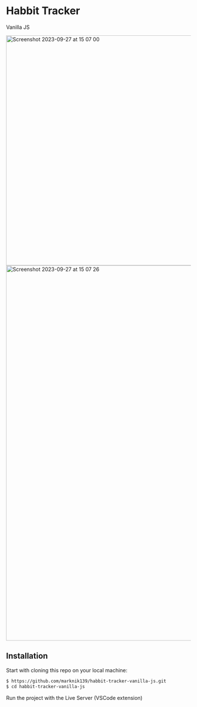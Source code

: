 # Habbit Tracker
Vanilla JS

<img width="625" alt="Screenshot 2023-09-27 at 15 07 00" src="https://github.com/marknik139/habbit-tracker-vanilla-js/assets/60853743/471b454f-1c0a-4a05-a116-3953ded6dc93">
<img width="1020" alt="Screenshot 2023-09-27 at 15 07 26" src="https://github.com/marknik139/habbit-tracker-vanilla-js/assets/60853743/c4340971-c409-4474-8404-b546c065745a">

## Installation

Start with cloning this repo on your local machine:

```sh
$ https://github.com/marknik139/habbit-tracker-vanilla-js.git
$ cd habbit-tracker-vanilla-js
```
Run the project with the Live Server (VSCode extension)
